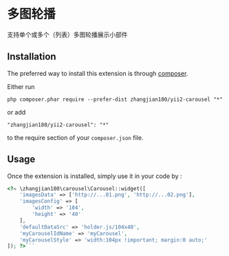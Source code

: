 多图轮播
====
支持单个或多个（列表）多图轮播展示小部件

Installation
------------

The preferred way to install this extension is through [composer](http://getcomposer.org/download/).

Either run

```
php composer.phar require --prefer-dist zhangjian180/yii2-carousel "*"
```

or add

```
"zhangjian180/yii2-carousel": "*"
```

to the require section of your `composer.json` file.


Usage
-----

Once the extension is installed, simply use it in your code by  :

```php
<?= \zhangjian180\carousel\Carousel::widget([
    'imagesData' => ['http://...01.png', 'http://...02.png'],
    'imagesConfig' => [
        'width' => '104',
        'height' => '40'
    ],
    'defaultDataSrc' => 'holder.js/104x40',
    'myCarouselIdName' => 'myCarousel',
    'myCarouselStyle' => 'width:104px !important; margin:0 auto;'
]); ?>```